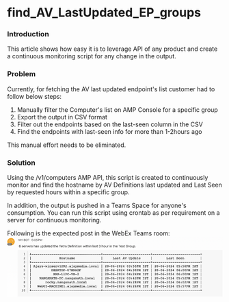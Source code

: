 # find_AV_LastUpdated_EP_groups

### Introduction
This article shows how easy it is to leverage API of any product and create a continuous monitoring script for any change in the output.

### Problem
Currently, for fetching the AV last updated endpoint's list customer had to follow below steps:
1. Manually filter the Computer's list on AMP Console for a specific group
2. Export the output in CSV format
3. Filter out the endpoints based on the last-seen column in the CSV
4. Find the endpoints with last-seen info for more than 1-2hours ago

This manual effort needs to be eliminated.


### Solution
Using the /v1/computers AMP API, this script is created to continuously monitor and find the hostname by AV Definitions last updated and Last Seen by requested hours within a specific group.

In addition, the output is pushed in a Teams Space for anyone's consumption.
You can run this script using crontab as per requirement on a server for continuous monitoring.

Following is the expected post in the WebEx Teams room:
![find_disconnected_ep_groups_output.png](Example_Output.png)